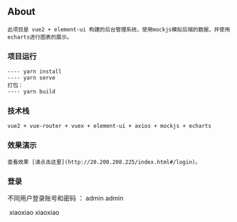 ## About
```
此项目是 vue2 + element-ui 构建的后台管理系统，使用mockjs模拟后端的数据，并使用echarts进行图表的展示。
```

### 项目运行
```
---- yarn install
---- yarn serve
打包：
---- yarn build
```

### 技术栈
```
vue2 + vue-router + vuex + element-ui + axios + mockjs + echarts
```

### 效果演示

```text
查看效果 [请点击这里](http://20.200.208.225/index.html#/login)。
```

### 登录

不同用户登录账号和密码 ： admin admin

​												xiaoxiao xiaoxiao
